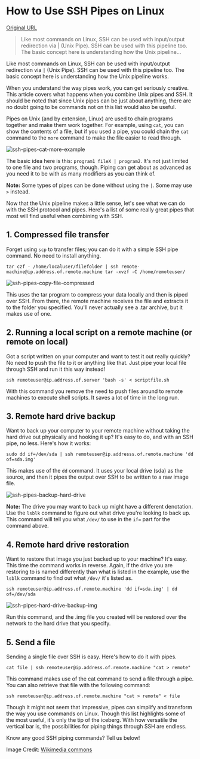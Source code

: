 # How to Use SSH Pipes on Linux

[Original URL](https://www.maketecheasier.com/ssh-pipes-linux/)

> Like most commands on Linux, SSH can be used with input/output redirection via | (Unix Pipe). SSH can be used with this pipeline too. The basic concept here is understanding how the Unix pipeline...

Like most commands on Linux, SSH can be used with input/output redirection via `|` (Unix Pipe). SSH can be used with this pipeline too. The basic concept here is understanding how the Unix pipeline works.

When you understand the way pipes work, you can get seriously creative. This article covers what happens when you combine Unix pipes and SSH. It should be noted that since Unix pipes can be just about anything, there are no doubt going to be commands not on this list would also be useful.

Pipes on Unix (and by extension, Linux) are used to chain programs together and make them work together. For example, using `cat`, you can show the contents of a file, but if you used a pipe, you could chain the `cat` command to the `more` command to make the file easier to read through.

![ssh-pipes-cat-more-example](https://maketecheasier-2d0f.kxcdn.com/assets/uploads/2016/01/ssh-pipes-cat-more-example.jpg "ssh-pipes-cat-more-example")

The basic idea here is this: `program1 fileX | program2`. It's not just limited to one file and two programs, though. Piping can get about as advanced as you need it to be with as many modifiers as you can think of.

**Note:** Some types of pipes can be done without using the `|`. Some may use `>` instead.

Now that the Unix pipeline makes a little sense, let's see what we can do with the SSH protocol and pipes. Here's a list of some really great pipes that most will find useful when combining with SSH.

## 1\. Compressed file transfer

Forget using `scp` to transfer files; you can do it with a simple SSH pipe command. No need to install anything.

```
tar czf - /home/localuser/filefolder | ssh remote-machine@ip.address.of.remote.machine tar -xvzf -C /home/remoteuser/
```

![ssh-pipes-copy-file-compressed](https://maketecheasier-2d0f.kxcdn.com/assets/uploads/2016/01/ssh-pipes-copy-file-compressed.jpg "ssh-pipes-copy-file-compressed")

This uses the tar program to compress your data locally and then is piped over SSH. From there, the remote machine receives the file and extracts it to the folder you specified. You'll never actually see a .tar archive, but it makes use of one.

## 2\. Running a local script on a remote machine (or remote on local)

Got a script written on your computer and want to test it out really quickly? No need to push the file to it or anything like that. Just pipe your local file through SSH and run it this way instead!

```
ssh remoteuser@ip.address.of.server 'bash -s' < scriptfile.sh
```

With this command you remove the need to push files around to remote machines to execute shell scripts. It saves a lot of time in the long run.

## 3\. Remote hard drive backup

Want to back up your computer to your remote machine without taking the hard drive out physically and hooking it up? It's easy to do, and with an SSH pipe, no less. Here's how it works:

```
sudo dd if=/dev/sda | ssh remoteuser@ip.addresss.of.remote.machine 'dd of=sda.img'
```

This makes use of the `dd` command. It uses your local drive (sda) as the source, and then it pipes the output over SSH to be written to a raw image file.

![ssh-pipes-backup-hard-drive](https://maketecheasier-2d0f.kxcdn.com/assets/uploads/2016/01/ssh-pipes-backup-hard-drive.jpg "ssh-pipes-backup-hard-drive")

**Note:** The drive you may want to back up might have a different denotation. Use the `lsblk` command to figure out what drive you're looking to back up. This command will tell you what `/dev/` to use in the `if=` part for the command above.

## 4\. Remote hard drive restoration

Want to restore that image you just backed up to your machine? It's easy. This time the command works in reverse. Again, if the drive you are restoring to is named differently than what is listed in the example, use the `lsblk` command to find out what `/dev/` it's listed as.

```
ssh remoteuser@ip.address.of.remote.machine 'dd if=sda.img' | dd of=/dev/sda
```

![ssh-pipes-hard-drive-backup-img](https://maketecheasier-2d0f.kxcdn.com/assets/uploads/2016/01/ssh-pipes-hard-drive-backup-img.jpg "ssh-pipes-hard-drive-backup-img")

Run this command, and the .img file you created will be restored over the network to the hard drive that you specify.

## 5\. Send a file

Sending a single file over SSH is easy. Here's how to do it with pipes.

```
cat file | ssh remoteuser@ip.address.of.remote.machine "cat > remote"
```

This command makes use of the cat command to send a file through a pipe. You can also retrieve that file with the following command:

```
ssh remoteuser@ip.address.of.remote.machine "cat > remote" < file
```

Though it might not seem that impressive, pipes can simplify and transform the way you use commands on Linux. Though this list highlights some of the most useful, it's only the tip of the iceberg. With how versatile the vertical bar is, the possibilities for piping things through SSH are endless.

Know any good SSH piping commands? Tell us below!

Image Credit: [Wikimedia commons](https://upload.wikimedia.org/wikipedia/commons/2/25/Network-cables-1.png)

